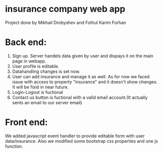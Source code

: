 # insurance company web app

Project done by Mikhail Drobyshev and Fothul Karim Forhan

# Back end:

1. Sign up. Server handels data given by user and dispays it on the main page in webapp.
2. User profile is editable.
3. Datahandling changes is set now.
4. User can add insurance and manage it as well. As for now we faced issue with access to property "insurance" and it doesn't show changes. It will be fixid in near future.
5. Login-Logout is fuctional
6. Contact us button is fuctional with a valid email account.(It actually sents an email to our server email)

# Front end:

We added javascript event handler to provide editable form with user data/insurance.
Also we modified some bootstrap css properties and one js function.